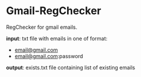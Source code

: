 # Gmail-RegChecker
RegChecker for gmail emails. 

<b>input</b>: txt file with emails in one of format:
- email@gmail.com
- email@gmail.com:password
  
<b>output</b>: exists.txt file containing list of existing emails 
